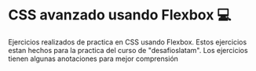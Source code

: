 # CSS avanzado usando Flexbox 💻
Ejercicios realizados de practica en CSS usando Flexbox.
Estos ejercicios estan hechos para la practica del curso de "desafioslatam".
Los ejercicios tienen algunas anotaciones para mejor comprensión
